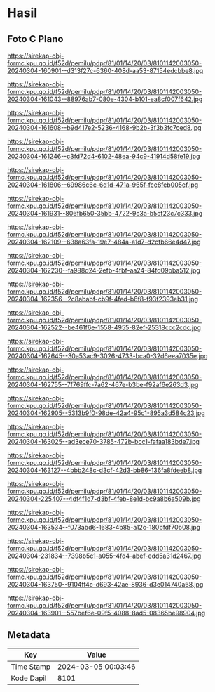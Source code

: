 # Hasil

## Foto C Plano

https://sirekap-obj-formc.kpu.go.id/f52d/pemilu/pdpr/81/01/14/20/03/8101142003050-20240304-160901--d313f27c-6360-408d-aa53-87154edcbbe8.jpg

https://sirekap-obj-formc.kpu.go.id/f52d/pemilu/pdpr/81/01/14/20/03/8101142003050-20240304-161043--88976ab7-080e-4304-b101-ea8cf007f642.jpg

https://sirekap-obj-formc.kpu.go.id/f52d/pemilu/pdpr/81/01/14/20/03/8101142003050-20240304-161608--b9d417e2-5236-4168-9b2b-3f3b3fc7ced8.jpg

https://sirekap-obj-formc.kpu.go.id/f52d/pemilu/pdpr/81/01/14/20/03/8101142003050-20240304-161246--c3fd72d4-6102-48ea-94c9-41914d58fe19.jpg

https://sirekap-obj-formc.kpu.go.id/f52d/pemilu/pdpr/81/01/14/20/03/8101142003050-20240304-161806--69986c6c-6d1d-471a-965f-fce8feb005ef.jpg

https://sirekap-obj-formc.kpu.go.id/f52d/pemilu/pdpr/81/01/14/20/03/8101142003050-20240304-161931--806fb650-35bb-4722-9c3a-b5cf23c7c333.jpg

https://sirekap-obj-formc.kpu.go.id/f52d/pemilu/pdpr/81/01/14/20/03/8101142003050-20240304-162109--638a63fa-19e7-484a-a1d7-d2cfb66e4d47.jpg

https://sirekap-obj-formc.kpu.go.id/f52d/pemilu/pdpr/81/01/14/20/03/8101142003050-20240304-162230--fa988d24-2efb-4fbf-aa24-84fd09bba512.jpg

https://sirekap-obj-formc.kpu.go.id/f52d/pemilu/pdpr/81/01/14/20/03/8101142003050-20240304-162356--2c8ababf-cb9f-4fed-b6f8-f93f2393eb31.jpg

https://sirekap-obj-formc.kpu.go.id/f52d/pemilu/pdpr/81/01/14/20/03/8101142003050-20240304-162522--be461f6e-1558-4955-82ef-25318ccc2cdc.jpg

https://sirekap-obj-formc.kpu.go.id/f52d/pemilu/pdpr/81/01/14/20/03/8101142003050-20240304-162645--30a53ac9-3026-4733-bca0-32d6eea7035e.jpg

https://sirekap-obj-formc.kpu.go.id/f52d/pemilu/pdpr/81/01/14/20/03/8101142003050-20240304-162755--7f769ffc-7a62-467e-b3be-f92af6e263d3.jpg

https://sirekap-obj-formc.kpu.go.id/f52d/pemilu/pdpr/81/01/14/20/03/8101142003050-20240304-162905--5313b9f0-98de-42a4-95c1-895a3d584c23.jpg

https://sirekap-obj-formc.kpu.go.id/f52d/pemilu/pdpr/81/01/14/20/03/8101142003050-20240304-163025--ad3ece70-3785-472b-bcc1-fafaa183bde7.jpg

https://sirekap-obj-formc.kpu.go.id/f52d/pemilu/pdpr/81/01/14/20/03/8101142003050-20240304-163127--4bbb248c-d3cf-42d3-bb86-136fa8fdeeb8.jpg

https://sirekap-obj-formc.kpu.go.id/f52d/pemilu/pdpr/81/01/14/20/03/8101142003050-20240304-225407--4df4f1d7-d3bf-4feb-8e1d-bc9a8b6a509b.jpg

https://sirekap-obj-formc.kpu.go.id/f52d/pemilu/pdpr/81/01/14/20/03/8101142003050-20240304-163534--f073abd6-1683-4b85-a12c-180bfdf70b08.jpg

https://sirekap-obj-formc.kpu.go.id/f52d/pemilu/pdpr/81/01/14/20/03/8101142003050-20240304-231834--7398b5c1-a055-4fd4-abef-edd5a31d2467.jpg

https://sirekap-obj-formc.kpu.go.id/f52d/pemilu/pdpr/81/01/14/20/03/8101142003050-20240304-163750--9104ff4c-d693-42ae-8936-d3e014740a68.jpg

https://sirekap-obj-formc.kpu.go.id/f52d/pemilu/pdpr/81/01/14/20/03/8101142003050-20240304-163901--557bef6e-09f5-4088-8ad5-08365be98904.jpg


## Metadata

| Key        | Value               |
| ---------- | ------------------- |
| Time Stamp | 2024-03-05 00:03:46 |
| Kode Dapil | 8101                |




